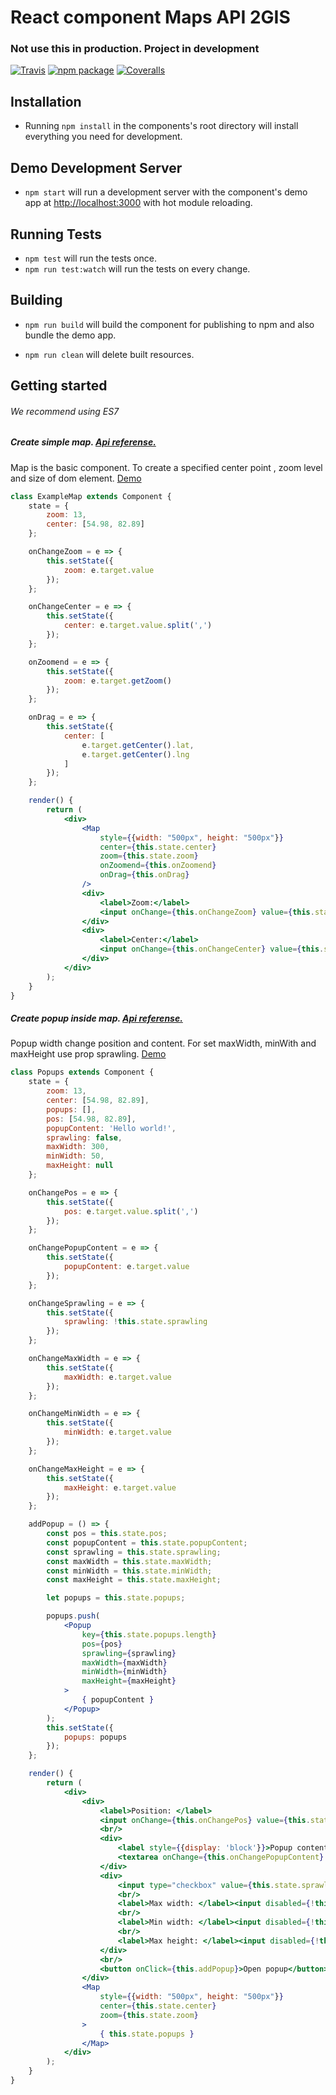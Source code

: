 # React component Maps API 2GIS
### Not use this in production. Project in development

[![Travis][build-badge]][build]
[![npm package][npm-badge]][npm]
[![Coveralls][coveralls-badge]][coveralls]

## Installation

* Running `npm install` in the components's root directory will install everything you need for development.

## Demo Development Server

* `npm start` will run a development server with the component's demo app at [http://localhost:3000](http://localhost:3000) with hot module reloading.

## Running Tests

* `npm test` will run the tests once.
* `npm run test:watch` will run the tests on every change.

## Building

* `npm run build` will build the component for publishing to npm and also bundle the demo app.

* `npm run clean` will delete built resources.

[build-badge]: https://img.shields.io/travis/2gis/2gismaps-react/master.svg?style=flat-square
[build]: https://travis-ci.org/2gis/2gismaps-react

[npm-badge]: https://img.shields.io/npm/v/2gismaps-react.svg?style=flat-square
[npm]: https://www.npmjs.org/package/2gismaps-react

[coveralls-badge]: https://img.shields.io/coveralls/2gis/2gismaps-react/master.svg?style=flat-square
[coveralls]: https://coveralls.io/github/2gis/2gismaps-react


## Getting started
###### We recommend using ES7

##### Create simple map. [Api referense.](http://api.2gis.ru/doc/maps/manual/map/)

Map is the basic component. 
To create a specified center point , zoom level and size of dom element.
[Demo](http://2gis.github.io/2gis-maps-react/#simple-map)

```jsx
class ExampleMap extends Component {
    state = {
        zoom: 13,
        center: [54.98, 82.89]
    };

    onChangeZoom = e => {
        this.setState({
            zoom: e.target.value
        });
    };

    onChangeCenter = e => {
        this.setState({
            center: e.target.value.split(',')
        });
    };

    onZoomend = e => {
        this.setState({
            zoom: e.target.getZoom()
        });
    };

    onDrag = e => {
        this.setState({
            center: [
                e.target.getCenter().lat,
                e.target.getCenter().lng
            ]
        });
    };

    render() {
        return (
            <div>
                <Map
                    style={{width: "500px", height: "500px"}}
                    center={this.state.center}
                    zoom={this.state.zoom}
                    onZoomend={this.onZoomend}
                    onDrag={this.onDrag}
                />
                <div>
                    <label>Zoom:</label>
                    <input onChange={this.onChangeZoom} value={this.state.zoom}/>
                </div>
                <div>
                    <label>Center:</label>
                    <input onChange={this.onChangeCenter} value={this.state.center}/>
                </div>
            </div>
        );
    }
}

```

##### Create popup inside map. [Api referense.](http://api.2gis.ru/doc/maps/examples/popups/)

Popup width change position and content.
For set maxWidth, minWith and maxHeight use prop sprawling.
[Demo](http://2gis.github.io/2gis-maps-react/#popups)

```jsx
class Popups extends Component {
    state = {
        zoom: 13,
        center: [54.98, 82.89],
        popups: [],
        pos: [54.98, 82.89],
        popupContent: 'Hello world!',
        sprawling: false,
        maxWidth: 300,
        minWidth: 50,
        maxHeight: null
    };

    onChangePos = e => {
        this.setState({
            pos: e.target.value.split(',')
        });
    };

    onChangePopupContent = e => {
        this.setState({
            popupContent: e.target.value
        });
    };

    onChangeSprawling = e => {
        this.setState({
            sprawling: !this.state.sprawling
        });
    };

    onChangeMaxWidth = e => {
        this.setState({
            maxWidth: e.target.value
        });
    };

    onChangeMinWidth = e => {
        this.setState({
            minWidth: e.target.value
        });
    };

    onChangeMaxHeight = e => {
        this.setState({
            maxHeight: e.target.value
        });
    };

    addPopup = () => {
        const pos = this.state.pos;
        const popupContent = this.state.popupContent;
        const sprawling = this.state.sprawling;
        const maxWidth = this.state.maxWidth;
        const minWidth = this.state.minWidth;
        const maxHeight = this.state.maxHeight;

        let popups = this.state.popups;

        popups.push(
            <Popup
                key={this.state.popups.length}
                pos={pos}
                sprawling={sprawling}
                maxWidth={maxWidth}
                minWidth={minWidth}
                maxHeight={maxHeight}
            >
                { popupContent }
            </Popup>
        );
        this.setState({
            popups: popups
        });
    };

    render() {
        return (
            <div>
                <div>
                    <label>Position: </label>
                    <input onChange={this.onChangePos} value={this.state.pos} style={{width: 100}}/>
                    <br/>
                    <div>
                        <label style={{display: 'block'}}>Popup content: </label>
                        <textarea onChange={this.onChangePopupContent} value={this.state.popupContent} style={{width: 400}}/>
                    </div>
                    <div>
                        <input type="checkbox" value={this.state.sprawling} onChange={this.onChangeSprawling}/><label>Sprawling</label>
                        <br/>
                        <label>Max width: </label><input disabled={!this.state.sprawling} onChange={this.onChangeMaxWidth} value={this.state.maxWidth} style={{width: 100}}/>
                        <br/>
                        <label>Min width: </label><input disabled={!this.state.sprawling} onChange={this.onChangeMinWidth} value={this.state.minWidth} style={{width: 100}}/>
                        <br/>
                        <label>Max height: </label><input disabled={!this.state.sprawling} onChange={this.onChangeMaxHeight} value={this.state.maxHeight} style={{width: 100}}/>
                    </div>
                    <br/>
                    <button onClick={this.addPopup}>Open popup</button>
                </div>
                <Map
                    style={{width: "500px", height: "500px"}}
                    center={this.state.center}
                    zoom={this.state.zoom}
                >
                    { this.state.popups }
                </Map>
            </div>
        );
    }
}

```
